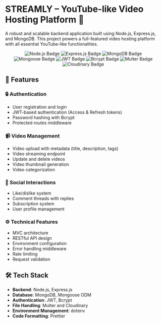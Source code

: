 # STREAMLY – YouTube-like Video Hosting Platform 🎥
A robust and scalable backend application built using Node.js, Express.js, and MongoDB. This project powers a full-featured video hosting platform with all essential YouTube-like functionalities.

<p align="center"> <img src="https://img.shields.io/badge/Node.js-18.x-339933?logo=node.js&logoColor=white" alt="Node.js Badge"/> <img src="https://img.shields.io/badge/Express.js-4.x-000000?logo=express&logoColor=white" alt="Express.js Badge"/> <img src="https://img.shields.io/badge/MongoDB-6.x-47A248?logo=mongodb&logoColor=white" alt="MongoDB Badge"/> <img src="https://img.shields.io/badge/Mongoose-5.x-880000?logo=mongoose&logoColor=white" alt="Mongoose Badge"/> <img src="https://img.shields.io/badge/JWT-Authentication-blue?logo=jsonwebtokens&logoColor=white" alt="JWT Badge"/> <img src="https://img.shields.io/badge/Bcrypt-Password%20Hashing-orange" alt="Bcrypt Badge"/> <img src="https://img.shields.io/badge/Multer-File%20Upload-yellow" alt="Multer Badge"/> <img src="https://img.shields.io/badge/Cloudinary-Media%20Storage-3448C5?logo=cloudinary&logoColor=white" alt="Cloudinary Badge"/> </p>

## 🌟 Features

### 🔒 Authentication
- User registration and login
- JWT-based authentication (Access & Refresh tokens)
- Password hashing with Bcrypt
- Protected routes middleware

### 📹 Video Management
- Video upload with metadata (title, description, tags)
- Video streaming endpoint
- Update and delete videos
- Video thumbnail generation
- Video categorization

### 💬 Social Interactions
- Like/dislike system
- Comment threads with replies
- Subscription system
- User profile management

### ⚙️ Technical Features
- MVC architecture
- RESTful API design
- Environment configuration
- Error handling middleware
- Rate limiting
- Request validation


## 🛠 Tech Stack

- **Backend**: Node.js, Express.js
- **Database**: MongoDB, Mongoose ODM
- **Authentication**: JWT, Bcrypt
- **File Handling**: Multer and Cloudinary
- **Environment Management**: dotenv
- **Code Formatting**: Prettier



